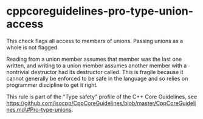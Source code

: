 cppcoreguidelines-pro-type-union-access
=======================================

This check flags all access to members of unions. Passing unions as a
whole is not flagged.

Reading from a union member assumes that member was the last one
written, and writing to a union member assumes another member with a
nontrivial destructor had its destructor called. This is fragile because
it cannot generally be enforced to be safe in the language and so relies
on programmer discipline to get it right.

This rule is part of the "Type safety" profile of the C++ Core
Guidelines, see
https://github.com/isocpp/CppCoreGuidelines/blob/master/CppCoreGuidelines.md\#Pro-type-unions.

